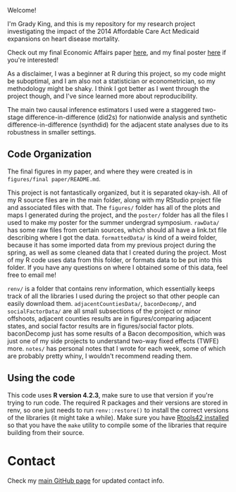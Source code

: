 ﻿Welcome!

I'm Grady King, and this is my repository for my research project investigating the impact of the 2014 Affordable Care Act Medicaid expansions on heart disease mortality. 

Check out my final Economic Affairs paper [here](https://doi.org/10.1111/ecaf.12685), and my final poster [here](https://github.com/gradyking/ACA-Research/blob/main/poster/Summer%202023%20Poster.pdf) if you're interested!

As a disclaimer, I was a beginner at R during this project, so my code might be suboptimal, and I am also not a statistician or econometrician, so my methodology might be shaky. I think I got better as I went through the project though, and I've since learned more about reproducibility.

The main two causal inference estimators I used were a staggered two-stage difference-in-difference (did2s) for nationwide analysis and synthetic difference-in-difference (synthdid) for the adjacent state analyses due to its robustness in smaller settings.

## Code Organization
The final figures in my paper, and where they were created is in `figures/final paper/README.md`. 

This project is not fantastically organized, but it is separated okay-ish. All of my R source files are in the main folder, along with my RStudio project file and associated files with that. The `figures/` folder has all of the plots and maps I generated during the project, and the `poster/` folder has all the files I used to make my poster for the summer undergrad symposium. `rawData/` has some raw files from certain sources, which should all have a link.txt file describing where I got the data. `formattedData/` is kind of a weird folder, because it has some imported data from my previous project during the spring, as well as some cleaned data that I created during the project. Most of my R code uses data from this folder, or formats data to be put into this folder. If you have any questions on where I obtained some of this data, feel free to email me!

`renv/` is a folder that contains renv information, which essentially keeps track of all the libraries I used during the project so that other people can easily download them. `adjacentCountiesData/`, `baconDecomp/`, and `socialFactorData/` are all small subsections of the project or minor offshoots, adjacent counties results are in figures/comparing adjacent states, and social factor results are in figures/social factor plots. baconDecomp just has some results of a Bacon decomposition, which was just one of my side projects to understand two-way fixed effects (TWFE) more. `notes/` has personal notes that I wrote for each week, some of which are probably pretty whiny, I wouldn't recommend reading them. 

## Using the code
This code uses **R version 4.2.3**, make sure to use that version if you're trying to run code. The required R packages and their versions are stored in renv, so one just needs to run `renv::restore()` to install the correct versions of the libraries (it might take a while). Make sure you have [Rtools42 installed](https://cran.r-project.org/bin/windows/Rtools/rtools42/rtools.html) so that you have the `make` utility to compile some of the libraries that require building from their source.

# Contact
Check my [main GitHub page](https://github.com/gradyking) for updated contact info.

